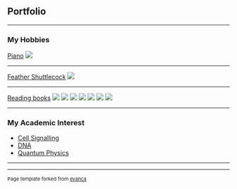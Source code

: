 ## Portfolio

---

### My Hobbies 

[Piano](/sample_page)
<img src="images/dummy_thumbnail.jpg?raw=true"/>

---
[Feather Shuttlecock](/pdf/sample_presentation.pdf)
<img src="images/dummy_thumbnail.jpg?raw=true"/>

---
[Reading books](http://example.com/)
<img src="images/book image.jpg?raw=true"/>
<img src="images/余華 book image.jpg?raw=true"/>
<img src="images/book 人的兒子.jpg?raw=true"/>
<img src="images/余華 book image.jpg?raw=true"/>
<img src="images/余華 book image.jpg?raw=true"/>
<img src="images/余華 book image.jpg?raw=true"/>
<img src="images/余華 book image.jpg?raw=true"/>

---

### My Academic Interest

- [Cell Signalling](http://example.com/)
- [DNA](http://example.com/)
- [Quantum Physics](http://example.com/)


---




---
<p style="font-size:11px">Page template forked from <a href="https://github.com/evanca/quick-portfolio">evanca</a></p>
<!-- Remove above link if you don't want to attibute -->
